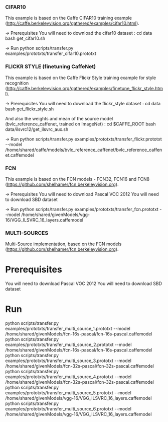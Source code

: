 ### CIFAR10
This example is based on the Caffe CIFAR10 training example (http://caffe.berkeleyvision.org/gathered/examples/cifar10.html).

-> Prerequisites
You will need to download the cifar10 dataset :
cd data
bash get_cifar10.sh

-> Run
python scripts/transfer.py examples/prototxts/transfer_cifar10.prototxt



### FLICKR STYLE (finetuning CaffeNet)
This example is based on the Caffe Flickr Style training example for style recognition (http://caffe.berkeleyvision.org/gathered/examples/finetune_flickr_style.html).

-> Prerequisites
You will need to download the flickr_style dataset :
cd data
bash get_flickr_style.sh

And also the weights and mean of the source model (bvlc_reference_caffenet, trained on ImageNet) :
cd $CAFFE_ROOT
bash data/ilsvrc12/get_ilsvrc_aux.sh

-> Run
python scripts/transfer.py examples/prototxts/transfer_flickr.prototxt --model /home/shared/caffe/models/bvlc_reference_caffenet/bvlc_reference_caffenet.caffemodel



### FCN
This example is based on the FCN models - FCN32, FCN16 and FCN8 (https://github.com/shelhamer/fcn.berkeleyvision.org).

-> Prerequisites
You will need to download Pascal VOC 2012
You will need to download SBD dataset

-> Run
python scripts/transfer.py examples/prototxts/transfer_fcn.prototxt --model /home/shared/givenModels/vgg-16/VGG_ILSVRC_16_layers.caffemodel



### MULTI-SOURCES 
Multi-Source implementation, based on the FCN models (https://github.com/shelhamer/fcn.berkeleyvision.org).

# Prerequisites
You will need to download Pascal VOC 2012
You will need to download SBD dataset

# Run
python scripts/transfer.py examples/prototxts/transfer_multi_source_1.prototxt --model /home/shared/givenModels/fcn-16s-pascal/fcn-16s-pascal.caffemodel
python scripts/transfer.py examples/prototxts/transfer_multi_source_2.prototxt --model /home/shared/givenModels/fcn-16s-pascal/fcn-16s-pascal.caffemodel
python scripts/transfer.py examples/prototxts/transfer_multi_source_3.prototxt --model /home/shared/givenModels/fcn-32s-pascal/fcn-32s-pascal.caffemodel
python scripts/transfer.py examples/prototxts/transfer_multi_source_4.prototxt --model /home/shared/givenModels/fcn-32s-pascal/fcn-32s-pascal.caffemodel
python scripts/transfer.py examples/prototxts/transfer_multi_source_5.prototxt --model /home/shared/givenModels/vgg-16/VGG_ILSVRC_16_layers.caffemodel
python scripts/transfer.py examples/prototxts/transfer_multi_source_6.prototxt --model /home/shared/givenModels/vgg-16/VGG_ILSVRC_16_layers.caffemodel


